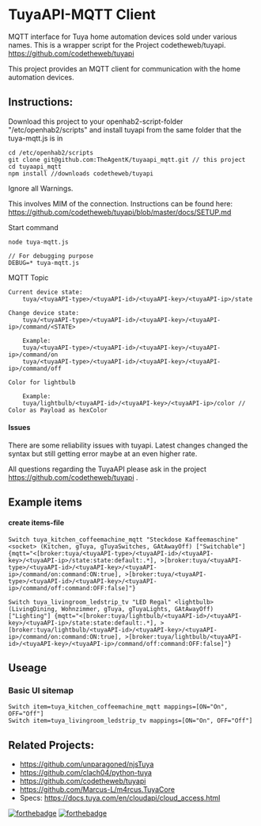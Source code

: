 # TuyaAPI-MQTT Client
MQTT interface for Tuya home automation devices sold under various names.
This is a wrapper script for the Project codetheweb/tuyapi. https://github.com/codetheweb/tuyapi

This project provides an MQTT client for communication with the home automation devices.

## Instructions:

Download this project to your openhab2-script-folder "/etc/openhab2/scripts" and install tuyapi from the same folder that the tuya-mqtt.js is in
```
cd /etc/openhab2/scripts
git clone git@github.com:TheAgentK/tuyaapi_mqtt.git // this project
cd tuyaapi_mqtt
npm install //downloads codetheweb/tuyapi
```

Ignore all Warnings.

This involves MIM of the connection. Instructions can be found here: https://github.com/codetheweb/tuyapi/blob/master/docs/SETUP.md

Start command
```
node tuya-mqtt.js

// For debugging purpose
DEBUG=* tuya-mqtt.js
```

MQTT Topic
```
Current device state:
    tuya/<tuyaAPI-type>/<tuyaAPI-id>/<tuyaAPI-key>/<tuyaAPI-ip>/state

Change device state:
    tuya/<tuyaAPI-type>/<tuyaAPI-id>/<tuyaAPI-key>/<tuyaAPI-ip>/command/<STATE>

    Example:
    tuya/<tuyaAPI-type>/<tuyaAPI-id>/<tuyaAPI-key>/<tuyaAPI-ip>/command/on
    tuya/<tuyaAPI-type>/<tuyaAPI-id>/<tuyaAPI-key>/<tuyaAPI-ip>/command/off

Color for lightbulb

    Example:
    tuya/lightbulb/<tuyaAPI-id>/<tuyaAPI-key>/<tuyaAPI-ip>/color // Color as Payload as hexColor
```

#### Issues
There are some reliability issues with tuyapi. Latest changes changed the syntax but still getting error maybe at an even higher rate.

All questions regarding the TuyaAPI please ask in the project https://github.com/codetheweb/tuyapi .

## Example items

#### create items-file
```
Switch tuya_kitchen_coffeemachine_mqtt "Steckdose Kaffeemaschine" <socket> (Kitchen, gTuya, gTuyaSwitches, GAtAwayOff) ["Switchable"] {mqtt="<[broker:tuya/<tuyaAPI-type>/<tuyaAPI-id>/<tuyaAPI-key>/<tuyaAPI-ip>/state:state:default:.*], >[broker:tuya/<tuyaAPI-type>/<tuyaAPI-id>/<tuyaAPI-key>/<tuyaAPI-ip>/command/on:command:ON:true], >[broker:tuya/<tuyaAPI-type>/<tuyaAPI-id>/<tuyaAPI-key>/<tuyaAPI-ip>/command/off:command:OFF:false]"}

Switch tuya_livingroom_ledstrip_tv "LED Regal" <lightbulb> (LivingDining, Wohnzimmer, gTuya, gTuyaLights, GAtAwayOff) ["Lighting"] {mqtt="<[broker:tuya/lightbulb/<tuyaAPI-id>/<tuyaAPI-key>/<tuyaAPI-ip>/state:state:default:.*], >[broker:tuya/lightbulb/<tuyaAPI-id>/<tuyaAPI-key>/<tuyaAPI-ip>/command/on:command:ON:true], >[broker:tuya/lightbulb/<tuyaAPI-id>/<tuyaAPI-key>/<tuyaAPI-ip>/command/off:command:OFF:false]"}
```

## Useage
### Basic UI sitemap
```
Switch item=tuya_kitchen_coffeemachine_mqtt mappings=[ON="On", OFF="Off"]
Switch item=tuya_livingroom_ledstrip_tv mappings=[ON="On", OFF="Off"]
```

## Related Projects:
- https://github.com/unparagoned/njsTuya
- https://github.com/clach04/python-tuya
- https://github.com/codetheweb/tuyapi
- https://github.com/Marcus-L/m4rcus.TuyaCore
- Specs: https://docs.tuya.com/en/cloudapi/cloud_access.html

[![forthebadge](https://forthebadge.com/images/badges/made-with-javascript.svg)](https://forthebadge.com)
[![forthebadge](https://forthebadge.com/images/badges/built-with-love.svg)](https://forthebadge.com)